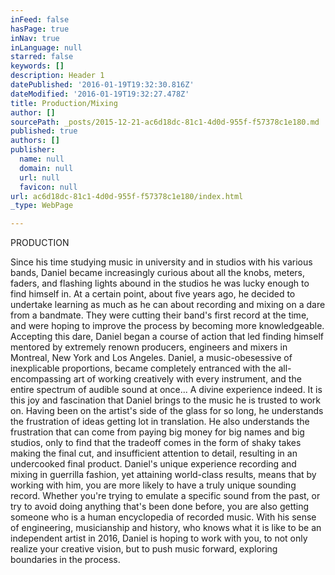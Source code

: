 ```yaml
---
inFeed: false
hasPage: true
inNav: true
inLanguage: null
starred: false
keywords: []
description: Header 1
datePublished: '2016-01-19T19:32:30.816Z'
dateModified: '2016-01-19T19:32:27.478Z'
title: Production/Mixing
author: []
sourcePath: _posts/2015-12-21-ac6d18dc-81c1-4d0d-955f-f57378c1e180.md
published: true
authors: []
publisher:
  name: null
  domain: null
  url: null
  favicon: null
url: ac6d18dc-81c1-4d0d-955f-f57378c1e180/index.html
_type: WebPage

---
```

PRODUCTION

Since his time studying music in university and in studios with his various bands, Daniel became increasingly curious about all the knobs, meters, faders, and flashing lights abound in the studios he was lucky enough to find himself in. At a certain point, about five years ago, he decided to undertake learning as much as he can about recording and mixing on a dare from a bandmate.  They were cutting their band's first record at the time, and were hoping to improve the process by becoming more knowledgeable.  Accepting this dare, Daniel began a course of action that led finding himself mentored by extremely renown producers, engineers and mixers in Montreal, New York and Los Angeles. Daniel, a music-obesessive of inexplicable proportions, became completely entranced with the all-encompassing art of working creatively with every instrument, and the entire spectrum of audible sound at once... A divine experience indeed.  It is this joy and fascination that Daniel brings to the music he is trusted to work on.  Having been on the artist's side of the glass for so long, he understands the frustration of ideas getting lot in translation.  He also understands the frustration that can come from paying big money for big names and big studios, only to find that the tradeoff comes in the form of shaky takes making the final cut, and insufficient attention to detail, resulting in an undercooked final product.  Daniel's unique experience recording and mixing in guerrilla fashion, yet attaining world-class results, means that by working with him, you are more likely to have a truly unique sounding record.  Whether you're trying to emulate a specific sound from the past, or try to avoid doing anything that's been done before, you are also getting someone who is a human encyclopedia of recorded music.  With his sense of engineering, musicianship and history, who knows what it is like to be an independent artist in 2016, Daniel is hoping to work with you, to not only realize your creative vision, but to push music forward, exploring boundaries in the process.
